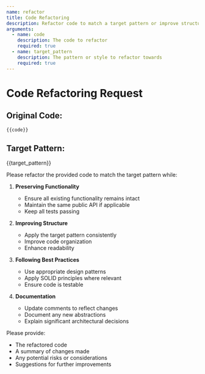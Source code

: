 ```yaml
---
name: refactor
title: Code Refactoring
description: Refactor code to match a target pattern or improve structure
arguments:
  - name: code
    description: The code to refactor
    required: true
  - name: target_pattern
    description: The pattern or style to refactor towards
    required: true
---
```


# Code Refactoring Request

## Original Code:
```
{{code}}
```

## Target Pattern:
{{target_pattern}}

Please refactor the provided code to match the target pattern while:

1. **Preserving Functionality**
   - Ensure all existing functionality remains intact
   - Maintain the same public API if applicable
   - Keep all tests passing

2. **Improving Structure**
   - Apply the target pattern consistently
   - Improve code organization
   - Enhance readability

3. **Following Best Practices**
   - Use appropriate design patterns
   - Apply SOLID principles where relevant
   - Ensure code is testable

4. **Documentation**
   - Update comments to reflect changes
   - Document any new abstractions
   - Explain significant architectural decisions

Please provide:
- The refactored code
- A summary of changes made
- Any potential risks or considerations
- Suggestions for further improvements